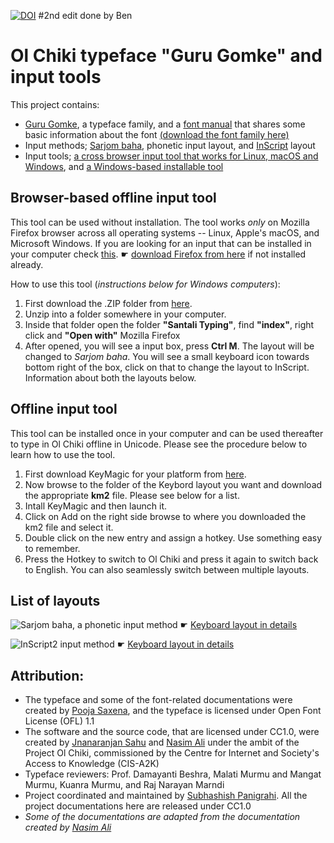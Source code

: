 [![DOI](https://zenodo.org/badge/53941456.svg)](https://zenodo.org/badge/latestdoi/53941456)
#2nd edit done by Ben
# Ol Chiki typeface "Guru Gomke" and input tools
This project contains:
* [Guru Gomke](https://github.com/GuruGomke/files/tree/master/Font%20files), a typeface family, and a [font manual](https://github.com/GuruGomke/files/blob/master/GuruGomke-booklet.pdf) that shares some basic information about the font [(download the font family here)](https://github.com/GuruGomke/files/raw/master/Font%20files/download-fonts.zip)
* Input methods; [Sarjom baha](https://www.mediawiki.org/wiki/Help:Extension:UniversalLanguageSelector/Input_methods/sat-Sarjom_baha), phonetic input layout, and [InScript](https://www.mediawiki.org/wiki/Help:Extension:UniversalLanguageSelector/Input_methods/sat-InScript2) layout
* Input tools; [a cross browser input tool that works for Linux, macOS and Windows](https://github.com/GuruGomke/files/tree/master/Input-tools/Browser%20based%20offline%20tool), and [a Windows-based installable tool](https://github.com/GuruGomke/files/tree/master/Input-tools/Installable%20offline%20input%20tool)

## Browser-based offline input tool
This tool can be used without installation. The tool works <i>only</i> on Mozilla Firefox browser across all operating systems -- Linux, Apple's macOS, and Microsoft Windows. If you are looking for an input that can be installed in your computer check [this](https://github.com/GuruGomke/Input-tools/tree/master/Offline%20input%20tool). ☛ [download Firefox from here](http://firefox.com/) if not installed already.

How to use this tool (<i>instructions below for Windows computers</i>):
 1. First download the .ZIP folder from [here](https://github.com/GuruGomke/Input-tools/raw/master/Web%20input%20tool/Santali%20Typing.zip).
 2. Unzip into a folder somewhere in your computer.
 3. Inside that folder open the folder <b>"Santali Typing"</b>, find <b>"index"</b>, right click and <b>"Open with"</b> Mozilla Firefox
 4. After opened, you will see a input box, press <b>Ctrl M</b>. The layout will be changed to <i>Sarjom baha</i>. You will see a small keyboard icon towards bottom right of the box, click on that to change the layout to InScript. Information about both the layouts below.

## Offline input tool
This tool can be installed once in your computer and can be used thereafter to type in Ol Chiki offline in Unicode. Please see the procedure below to learn how to use the tool.
 1. First download KeyMagic for your platform from [here](https://code.google.com/p/keymagic/downloads/list).
 2. Now browse to the folder of the Keybord layout you want and download the appropriate <b>km2</b> file. Please see below for a list.
 3. Intall KeyMagic and then launch it.
 4. Click on Add on the right side browse to where you downloaded the km2 file and select it.
 5. Double click on the new entry and assign a hotkey. Use something easy to remember. 
 6. Press the Hotkey to switch to Ol Chiki and press it again to switch back to English. You can also seamlessly switch between multiple layouts.

## List of layouts
![Sarjom baha, a phonetic input method](https://github.com/GuruGomke/files/blob/master/Input-tools/Ol_Chiki_Sarjom_baha_input_method.png)
☛ [Keyboard layout in details](https://www.mediawiki.org/wiki/Help:Extension:UniversalLanguageSelector/Input_methods/sat-Sarjom_baha)

![InScript2 input method](https://github.com/GuruGomke/files/blob/master/Input-tools/Ol_Chiki_InScript_keyboard_layout.png)
☛ [Keyboard layout in details](https://www.mediawiki.org/wiki/Help:Extension:UniversalLanguageSelector/Input_methods/sat-InScript2)

## Attribution:
* The typeface and some of the font-related documentations were created by [Pooja Saxena](https://github.com/anexasajoop), and the typeface is licensed under Open Font License (OFL) 1.1
* The software and the source code, that are licensed under CC1.0, were created by [Jnanaranjan Sahu](https://github.com/gyan111/) and [Nasim Ali](https://github.com/coldbreeze16) under the ambit of the Project Ol Chiki, commissioned by the Centre for Internet and Society's Access to Knowledge (CIS-A2K)
* Typeface reviewers: Prof. Damayanti Beshra, Malati Murmu and Mangat Murmu, Kuanra Murmu, and Raj Narayan Marndi
* Project coordinated and maintained by [Subhashish Panigrahi](http://www.github.com/psubhashish). All the project documentations here are released under CC1.0
* <i>Some of the documentations are adapted from the documentation created by [Nasim Ali](https://github.com/coldbreeze16/Kunji-Binyasa)</i>
